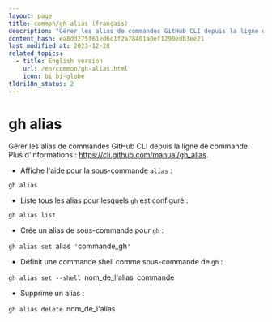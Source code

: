 ```yaml
---
layout: page
title: common/gh-alias (français)
description: "Gérer les alias de commandes GitHub CLI depuis la ligne de commande."
content_hash: ea8dd275f61ed6c1f2a78401a0ef1290edb3ee21
last_modified_at: 2023-12-28
related_topics:
  - title: English version
    url: /en/common/gh-alias.html
    icon: bi bi-globe
tldri18n_status: 2
---
```

# gh alias

Gérer les alias de commandes GitHub CLI depuis la ligne de commande.
Plus d'informations : <https://cli.github.com/manual/gh_alias>.

- Affiche l'aide pour la sous-commande `alias` :

`gh alias`

- Liste tous les alias pour lesquels `gh` est configuré :

`gh alias list`

- Crée un alias de sous-commande pour `gh` :

`gh alias set `<span class="tldr-var badge badge-pill bg-dark-lm bg-white-dm text-white-lm text-dark-dm font-weight-bold">alias</span>` '`<span class="tldr-var badge badge-pill bg-dark-lm bg-white-dm text-white-lm text-dark-dm font-weight-bold">commande_gh</span>`'`

- Définit une commande shell comme sous-commande de `gh` :

`gh alias set --shell `<span class="tldr-var badge badge-pill bg-dark-lm bg-white-dm text-white-lm text-dark-dm font-weight-bold">nom_de_l'alias</span>` `<span class="tldr-var badge badge-pill bg-dark-lm bg-white-dm text-white-lm text-dark-dm font-weight-bold">commande</span>

- Supprime un alias :

`gh alias delete `<span class="tldr-var badge badge-pill bg-dark-lm bg-white-dm text-white-lm text-dark-dm font-weight-bold">nom_de_l'alias</span>
